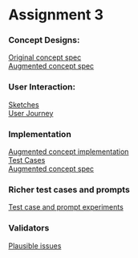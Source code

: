 # Assignment 3

### Concept Designs:

[Original concept spec](deliverables/originalConceptSpec.md)\
[Augmented concept spec](deliverables/augmentedConceptSpec.md)

### User Interaction:

[Sketches](deliverables/sketches.md)\
[User Journey](deliverables/userJourney.md)

### Implementation

[Augmented concept implementation]()\
[Test Cases]()\
[Augmented concept spec](deliverables/augmentedConceptSpec.md)

### Richer test cases and prompts

[Test case and prompt experiments]()

### Validators

[Plausible issues]()
